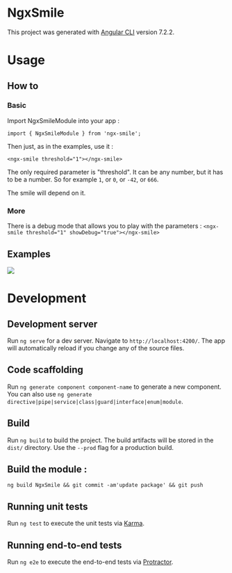 # NgxSmile

This project was generated with [Angular CLI](https://github.com/angular/angular-cli) version 7.2.2.

# Usage

## How to


### Basic
Import NgxSmileModule into your app :
``` 
import { NgxSmileModule } from 'ngx-smile';
 ```

Then just, as in the examples, use it :
```
<ngx-smile threshold="1"></ngx-smile>
```

The only required parameter is "threshold". It can be any number, but it has to be a number. So for example `1`, or `0`, or `-42`, or `666`.

The smile will depend on it.

### More

There is a debug mode that allows you to play with the parameters :
```<ngx-smile threshold="1" showDebug="true"></ngx-smile>```


## Examples
![](https://github.com/RomainFleury/ngx-smile/blob/master/example.png?raw=true)


# Development

## Development server

Run `ng serve` for a dev server. Navigate to `http://localhost:4200/`. The app will automatically reload if you change any of the source files.

## Code scaffolding

Run `ng generate component component-name` to generate a new component. You can also use `ng generate directive|pipe|service|class|guard|interface|enum|module`.

## Build

Run `ng build` to build the project. The build artifacts will be stored in the `dist/` directory. Use the `--prod` flag for a production build.

## Build the module :
```ng build NgxSmile && git commit -am'update package' && git push```

## Running unit tests

Run `ng test` to execute the unit tests via [Karma](https://karma-runner.github.io).

## Running end-to-end tests

Run `ng e2e` to execute the end-to-end tests via [Protractor](http://www.protractortest.org/).
